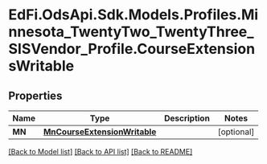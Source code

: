 # EdFi.OdsApi.Sdk.Models.Profiles.Minnesota_TwentyTwo_TwentyThree_SISVendor_Profile.CourseExtensionsWritable
## Properties

Name | Type | Description | Notes
------------ | ------------- | ------------- | -------------
**MN** | [**MnCourseExtensionWritable**](MnCourseExtensionWritable.md) |  | [optional] 

[[Back to Model list]](../README.md#documentation-for-models) [[Back to API list]](../README.md#documentation-for-api-endpoints) [[Back to README]](../README.md)

